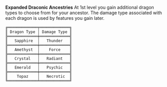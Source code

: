 **Expanded Draconic Ancestries**
At 1st level you gain additional dragon types to choose from for your ancestor. The damage type associated with each dragon is used by features you gain later.
```
╔═════════════╤═════════════╗
║ Dragon Type │ Damage Type ║
╠═════════════╪═════════════╣
║   Sapphire  │   Thunder   ║
╠═════════════╪═════════════╣
║   Amethyst  │    Force    ║
╠═════════════╪═════════════╣
║   Crystal   │   Radiant   ║
╠═════════════╪═════════════╣
║   Emerald   │   Psychic   ║
╠═════════════╪═════════════╣
║    Topaz    │   Necrotic  ║
╚═════════════╧═════════════╝
```
